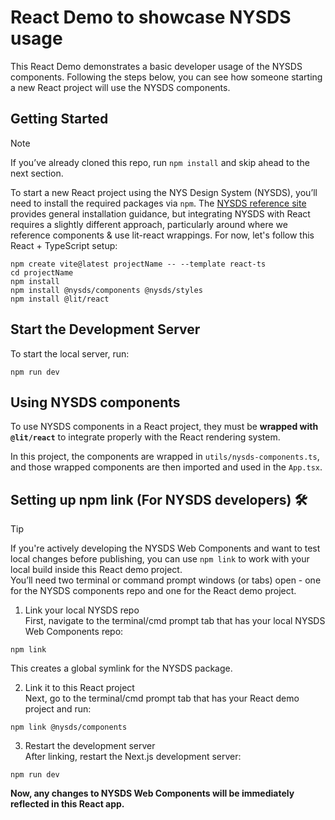 # React Demo to showcase NYSDS usage
This React Demo demonstrates a basic developer usage of the NYSDS components. 
Following the steps below, you can see how someone starting a new React project will use the NYSDS components.

## Getting Started
> [!NOTE]
> If you’ve already cloned this repo, run `npm install` and skip ahead to the next section.

To start a new React project using the NYS Design System (NYSDS), you’ll need to install the required packages via `npm`. The [NYSDS reference site](https://designsystem.ny.gov/getting-started/developers/) provides general installation guidance, but integrating NYSDS with React requires a slightly different approach, particularly around where we reference components & use lit-react wrappings. For now, let's follow this React + TypeScript setup:

```
npm create vite@latest projectName -- --template react-ts
cd projectName
npm install
npm install @nysds/components @nysds/styles
npm install @lit/react
```

## Start the Development Server
To start the local server, run:
```
npm run dev
```

## Using NYSDS components
To use NYSDS components in a React project, they must be **wrapped with `@lit/react`** to integrate properly with the React rendering system. 

In this project, the components are wrapped in `utils/nysds-components.ts`, and those wrapped components are then imported and used in the `App.tsx`.


## Setting up npm link (For NYSDS developers) 🛠️
> [!Tip]
> If you're actively developing the NYSDS Web Components and want to test local changes before publishing, you can use `npm link` to work with your local build inside this React demo project. \
> You’ll need two terminal or command prompt windows (or tabs) open - one for the NYSDS components repo and one for the React demo project.


1. Link your local NYSDS repo \
First, navigate to the terminal/cmd prompt tab that has your local NYSDS Web Components repo:
```
npm link
```
This creates a global symlink for the NYSDS package.

2. Link it to this React project \
Next, go to the terminal/cmd prompt tab that has your React demo project and run:
```
npm link @nysds/components
```

3. Restart the development server \
After linking, restart the Next.js development server:
```
npm run dev
```

**Now, any changes to NYSDS Web Components will be immediately reflected in this React app.**

